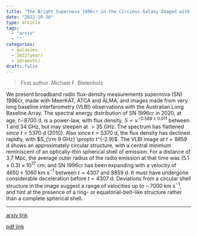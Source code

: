```yaml
---
title: "The Bright Supernova 1996cr in the Circinus Galaxy Imaged with VLBI: Shell Structure with Complex Evolution"
date: "2022-10-30"
type: article
tags:
  - "arxiv"
  - ""
categories:
  - galaxies
  - 2022(year)
  - 10(month)
draft: false
---
```


> First author: Michael F. Bietenholz

 We present broadband radio flux-density measurements supernova (SN) 1996cr,
made with MeerKAT, ATCA and ALMA, and images made from very long baseline
interferometry (VLBI) observations with the Australian Long Baseline Array. The
spectral energy distribution of SN 1996cr in 2020, at age, $t \sim$8700 d, is a
power-law, with flux density, $S\propto \nu^{-0.588 \pm 0.011}$ between 1 and
34 GHz, but may steepen at $>35$ GHz. The spectrum has flattened since $t =
5370$ d (2010). Also since $t = 5370$ d, the flux density has declined rapidly,
with $S_{\rm 9 GHz} \propto t^{-2.9}$. The VLBI image at $t = 8859$ d shows an
approximately circular structure, with a central minimum reminiscent of an
optically-thin spherical shell of emission. For a distance of 3.7 Mpc, the
average outer radius of the radio emission at that time was $(5.1 \pm 0.3)
\times 10^{17}$ cm, and SN 1996cr has been expanding with a velocity of $4650
\pm 1060$ km s$^{-1}$ between $t=4307$ and 8859 d. It must have undergone
considerable deceleration before $t = 4307$ d. Deviations from a circular shell
structure in the image suggest a range of velocities up to $\sim$7000 km
s$^{-1}$, and hint at the presence of a ring- or equatorial-belt-like structure
rather than a complete spherical shell.

---
[arxiv link](http://arxiv.org/abs/2210.16895v1)

[pdf link](http://arxiv.org/pdf/2210.16895v1)
